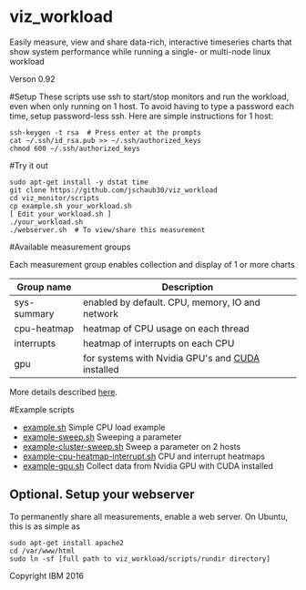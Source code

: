 # viz_workload
Easily measure, view and share data-rich, interactive timeseries charts that
show system performance while running a single- or multi-node linux workload 

Verson 0.92

#Setup
These scripts use ssh to start/stop monitors and run the workload, even when
only running on 1 host.  To avoid having to type a password each time, setup
password-less ssh.  Here are simple instructions for 1 host:
```
ssh-keygen -t rsa  # Press enter at the prompts
cat ~/.ssh/id_rsa.pub >> ~/.ssh/authorized_keys
chmod 600 ~/.ssh/authorized_keys
```

#Try it out
```
sudo apt-get install -y dstat time
git clone https://github.com/jschaub30/viz_workload
cd viz_monitor/scripts
cp example.sh your_workload.sh
[ Edit your_workload.sh ]
./your_workload.sh
./webserver.sh  # To view/share this measurement
```
#Available measurement groups

Each measurement group enables collection and display of 1 or more charts

| Group name   | Description                                              |
| ------------ | ---------------------------------------------------------|
| sys-summary  | enabled by default. CPU, memory, IO and network          |
| cpu-heatmap  | heatmap of CPU usage on each thread                      |
| interrupts   | heatmap of interrupts on each CPU                        |
| gpu          | for systems with Nvidia GPU's and [CUDA][cuda] installed |


More details described [here][available].

[cuda]: https://developer.nvidia.com/cuda-downloads
[available]: https://github.com/jschaub30/viz_workload/blob/master/scripts/available-measurements.md

#Example scripts
- [example.sh][example] Simple CPU load example
- [example-sweep.sh][example-sweep] Sweeping a parameter
- [example-cluster-sweep.sh][example-cluster-sweep] Sweep a parameter on 2 hosts
- [example-cpu-heatmap-interrupt.sh][example-cpu-heatmap-interrupt] CPU and interrupt heatmaps
- [example-gpu.sh][example-gpu] Collect data from Nvidia GPU with CUDA installed

[example]: https://github.com/jschaub30/viz_workload/blob/master/scripts/example.sh
[example-sweep]: https://github.com/jschaub30/viz_workload/blob/master/scripts/example-sweep.sh
[example-cpu-heatmap-interrupt]: https://github.com/jschaub30/viz_workload/blob/master/scripts/example-cpu-heatmap-interrupt.sh
[example-cluster-sweep]: https://github.com/jschaub30/viz_workload/blob/master/scripts/example-cluster-sweep.sh
[example-gpu]: https://github.com/jschaub30/viz_workload/blob/master/scripts/example-gpu.sh

## Optional.  Setup your webserver
To permanently share all measurements, enable a web server.
On Ubuntu, this is as simple as
```
sudo apt-get install apache2
cd /var/www/html
sudo ln -sf [full path to viz_workload/scripts/rundir directory]
```


Copyright IBM 2016
